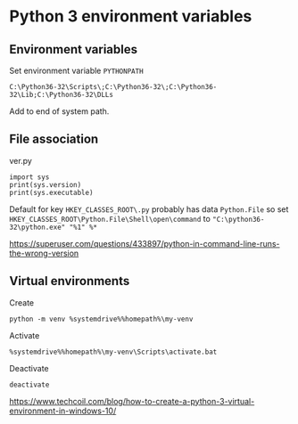 # Python 3 environment variables

## Environment variables
Set environment variable `PYTHONPATH`
```
C:\Python36-32\Scripts\;C:\Python36-32\;C:\Python36-32\Lib;C:\Python36-32\DLLs
```
Add to end of system path.


## File association

ver.py
```
import sys
print(sys.version)
print(sys.executable)
```

Default for key `HKEY_CLASSES_ROOT\.py` probably has data `Python.File`
so set `HKEY_CLASSES_ROOT\Python.File\Shell\open\command` to `"C:\python36-32\python.exe" "%1" %*`

https://superuser.com/questions/433897/python-in-command-line-runs-the-wrong-version


## Virtual environments

Create
```
python -m venv %systemdrive%%homepath%\my-venv
```

Activate
```
%systemdrive%%homepath%\my-venv\Scripts\activate.bat
```

Deactivate
```
deactivate
```

https://www.techcoil.com/blog/how-to-create-a-python-3-virtual-environment-in-windows-10/


